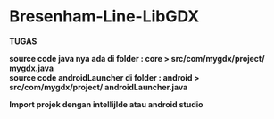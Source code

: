 # Bresenham-Line-LibGDX
<b>TUGAS<b>

source code java nya ada di folder : core > src/com/mygdx/project/ mygdx.java </br>
source code androidLauncher di folder : android > src/com/mygdx/project/ androidLauncher.java


Import projek dengan intellijIde atau android studio
